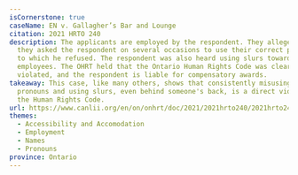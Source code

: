 ```yaml
---
isCornerstone: true
caseName: EN v. Gallagher’s Bar and Lounge
citation: 2021 HRTO 240
description: The applicants are employed by the respondent. They allege that
  they asked the respondent on several occasions to use their correct pronouns,
  to which he refused. The respondent was also heard using slurs towards the
  employees. The OHRT held that the Ontario Human Rights Code was clearly
  violated, and the respondent is liable for compensatory awards.
takeaway: This case, like many others, shows that consistently misusing gender
  pronouns and using slurs, even behind someone's back, is a direct violation of
  the Human Rights Code.
url: https://www.canlii.org/en/on/onhrt/doc/2021/2021hrto240/2021hrto240.html?searchUrlHash=AAAAAQBPImdlbmRlciBleHByZXNzaW9uIiwgImdlbmRlciBpZGVudGl0eSIsICJnZW5kZXIiLCAiZGlzY3JpbWluYXRpb24iLCB0cmFuc2dlbmRlcgAAAAAB&resultIndex=9
themes:
  - Accessibility and Accomodation
  - Employment
  - Names
  - Pronouns
province: Ontario
---
```

